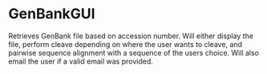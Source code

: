 # GenBankGUI
Retrieves GenBank file based on accession number. Will either display the file, perform cleave depending on where the user wants to cleave, and pairwise sequence alignment with a sequence of the users choice. Will also email the user if a valid email was provided.

